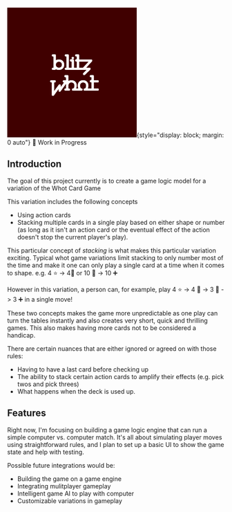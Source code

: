 ![Alt text](./logo.png "Blitz Whot"){style="display: block; margin: 0 auto"}
:construction: Work in Progress
## Introduction
The goal of this project currently is to create a game logic model for a variation of the Whot Card Game

This variation includes the following concepts
* Using action cards
* Stacking multiple cards in a single play based on either shape or number (as long as it isn't an action card or the eventual effect of the action doesn't stop the current player's play). 


This particular concept of _stacking_ is what makes this particular variation exciting. Typical whot game variations limit stacking to only number most of the time and make it one can only play a single card at a time when it comes to shape.
e.g. 4 :star: -> 4:red_circle: or 10 :black_square_button: -> 10 :heavy_plus_sign: 

However in this variation, a person can, for example, play 
4 :star: -> 4 :red_circle: -> 3 :red_circle: -> 3 :heavy_plus_sign:
in a single move!

These two concepts makes the game more unpredictable as one play can turn the tables instantly and also creates very short, quick and thrilling games. This also makes having more cards not to be considered a handicap.

There are certain nuances that are either ignored or agreed on with those rules:
* Having to have a last card before checking up
* The ability to stack certain action cards to amplify their effects (e.g. pick twos and pick threes)
* What happens when the deck is used up.

## Features
Right now, I'm focusing on building a game logic engine that can run a simple computer vs. computer match. It's all about simulating player moves using straightforward rules, and I plan to set up a basic UI to show the game state and help with testing.


Possible future integrations would be:
* Building the game on a game engine
* Integrating mulitplayer gameplay
* Intelligent game AI to play with computer
* Customizable variations in gameplay
